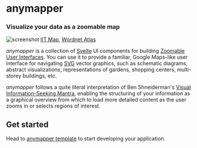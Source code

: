 # anymapper
### Visualize your data as a zoomable map

![screenshot](https://user-images.githubusercontent.com/1604569/155539508-b8891591-e194-4b56-86e8-f517b3d84abb.png)
[IIT Map](https://github.com/webvis/iit-map), [Wordnet Atlas](https://github.com/webvis/wordnet-atlas)

*anymapper* is a collection of [Svelte](https://svelte.dev/) UI components for building [Zoomable User Interfaces](https://en.wikipedia.org/wiki/Zooming_user_interface). You can use it to provide a familiar, Google Maps-like user interface for navigating [SVG](https://en.wikipedia.org/wiki/Scalable_Vector_Graphics) vector graphics, such as schematic diagrams, abstract visualizations, representations of gardens, shopping centers, multi-storey buildings, etc.

*anymapper* follows a quite literal interpretation of Ben Shneiderman's [Visual Information-Seeking Mantra](https://infovis-wiki.net/wiki/Visual_Information-Seeking_Mantra), enabling the structuring of your information as a graphical overview from which to load more detailed content as the user zooms in or selects regions of interest.

## Get started
Head to [anymapper template](https://github.com/webvis/anymapper-template) to start developing your application.

